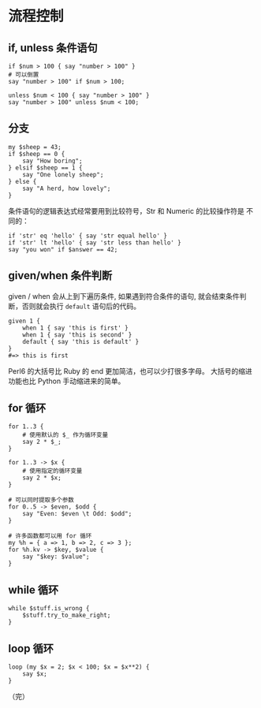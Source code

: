 # 流程控制

## if, unless 条件语句 

    if $num > 100 { say "number > 100" }
    # 可以倒置
    say "number > 100" if $num > 100;

    unless $num < 100 { say "number > 100" }
    say "number > 100" unless $num < 100;

## 分支

    my $sheep = 43;
    if $sheep == 0 {
        say "How boring";
    } elsif $sheep == 1 {
        say "One lonely sheep";
    } else {
        say "A herd, how lovely";
    }

条件语句的逻辑表达式经常要用到比较符号，Str 和 Numeric 的比较操作符是
不同的：

    if 'str' eq 'hello' { say 'str equal hello' }
    if 'str' lt 'hello' { say 'str less than hello' }
    say "you won" if $answer == 42;
    
## given/when 条件判断

given / when 会从上到下遍历条件, 如果遇到符合条件的语句, 就会结束条件判断，否则就会执行 `default` 语句后的代码。

    given 1 {
        when 1 { say 'this is first' }
        when 1 { say 'this is second' }
        default { say 'this is default' }
    }
    #=> this is first


Perl6 的大括号比 Ruby 的 end 更加简洁，也可以少打很多字母。
大括号的缩进功能也比 Python 手动缩进来的简单。

## for 循环

    for 1..3 {
        # 使用默认的 $_ 作为循环变量
        say 2 * $_;
    }

    for 1..3 -> $x {
        # 使用指定的循环变量
        say 2 * $x;
    }
    
    # 可以同时提取多个参数
    for 0..5 -> $even, $odd {
        say "Even: $even \t Odd: $odd";
    }

    # 许多函数都可以用 for 循环
    my %h = { a => 1, b => 2, c => 3 };
    for %h.kv -> $key, $value {
        say "$key: $value";
    }

## while 循环

    while $stuff.is_wrong {
        $stuff.try_to_make_right;
    }

## loop 循环

    loop (my $x = 2; $x < 100; $x = $x**2) {
        say $x;
    }

（完）
